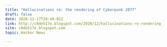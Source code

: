 ```yaml
---
title: "Hallucinations re: the rendering of Cyberpunk 2077"
draft: false
date: 2020-12-17T20:49:01Z
link: http://c0de517e.blogspot.com/2020/12/hallucinations-re-rendering-of.html?utm_medium=RSS&utm_source=hune
site: c0de517e.blogspot.com
topic: Hacker News  

---
```

